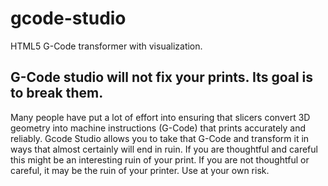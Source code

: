 # gcode-studio
HTML5 G-Code transformer with visualization.

## G-Code studio will not fix your prints. Its goal is to break them.

Many people have put a lot of effort into ensuring that slicers convert 3D geometry into machine instructions (G-Code) that prints accurately and reliably. Gcode Studio allows you to take that G-Code and transform it in ways that almost certainly will end in ruin. If you are thoughtful and careful this might be an interesting ruin of your print. If you are not thoughtful or careful, it may be the ruin of your printer. Use at your own risk.
